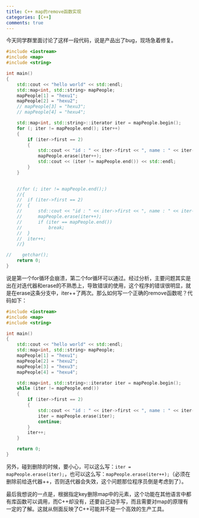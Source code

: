```yaml
---
title: C++ map的remove函数实现
categories: [C++]
comments: true
---
```


今天同学群里面讨论了这样一段代码，说是产品出了bug，现场急着修复。

<!--more-->

```c++
#include <iostream>
#include <map>
#include <string>

int main()
{
    std::cout << "hello world" << std::endl;
    std::map<int, std::string> mapPeople;
    mapPeople[1] = "hexu1";
    mapPeople[2] = "hexu2";
    // mapPeople[3] = "hexu3";
    // mapPeople[4] = "hexu4";

    std::map<int, std::string>::iterator iter = mapPeople.begin();
    for (; iter != mapPeople.end(); iter++)
    {
        if (iter->first == 2)
        {
            std::cout << "id : " << iter->first << ", name : " << iter->second << std::endl;
            mapPeople.erase(iter++);
            std::cout << (iter != mapPeople.end()) << std::endl;
        }
    }

    
    //for (; iter != mapPeople.end();)
    //{
    //	if (iter->first == 2)
    //	{
    //		std::cout << "id : " << iter->first << ", name : " << iter->second << std::endl;
    //		mapPeople.erase(iter++);
    //		if (iter == mapPeople.end())
    //			break;
    //	}
    //	iter++;
    //}

//    getchar();
    return 0;
}
```

说是第一个for循环会崩溃，第二个for循环可以通过。经过分析，主要问题其实是出在对迭代器和erase的不熟悉上，导致错误的使用，这个程序的错误很明显，就是在erase这条分支中，iter++了两次。那么如何写一个正确的remove函数呢？代码如下：

```c++
#include <iostream>
#include <map>
#include <string>

int main()
{
    std::cout << "hello world" << std::endl;
    std::map<int, std::string> mapPeople;
    mapPeople[1] = "hexu1";
    mapPeople[2] = "hexu2";
    mapPeople[3] = "hexu3";
    mapPeople[4] = "hexu4";

    std::map<int, std::string>::iterator iter = mapPeople.begin();
    while (iter != mapPeople.end())
    {
        if (iter->first == 2)
        {
            std::cout << "id : " << iter->first << ", name : " << iter->second << std::endl;
            iter = mapPeople.erase(iter);
            continue;
        }
        iter++;
    }

    return 0;
}
```

另外，碰到删除的时候，要小心，可以这么写：`iter = mapPeople.erase(iter);`，也可以这么写：`mapPeople.erase(iter++);`（必须在删除前给迭代器++，否则迭代器会失效，这个问题那位程序员倒是考虑到了）。

最后我想说的一点是，根据指定key删除map中的元素，这个功能在其他语言中都有库函数可以调用，而C++却没有，还要自己动手写，而且需要对map的原理有一定的了解。这就从侧面反映了C++可能并不是一个高效的生产工具。